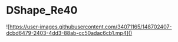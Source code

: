 # DShape_Re40
![https://user-images.githubusercontent.com/34071165/148702407-dcbd6479-2403-4dd3-88ab-cc50adac6cb1.mp4]()

